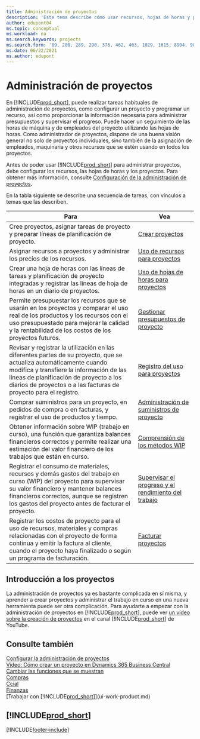 ```yaml
---
title: Administración de proyectos
description: 'Este tema describe cómo usar recursos, hojas de horas y proyectos para administrar proyectos y sus presupuestos.'
author: edupont04
ms.topic: conceptual
ms.workload: na
ms.search.keywords: projects
ms.search.form: '89, 200, 289, 290, 376, 462, 463, 1029, 1615, 8904, 9014, 9015'
ms.date: 06/22/2021
ms.author: edupont
---
```

# <a name="project-management"></a><a name="project-management"></a><a name="project-management"></a>Administración de proyectos

En [!INCLUDE[prod_short](includes/prod_short.md)], puede realizar tareas habituales de administración de proyectos, como configurar un proyecto y programar un recurso, así como proporcionar la información necesaria para administrar presupuestos y supervisar el progreso. Puede hacer un seguimiento de las horas de máquina y de empleados del proyecto utilizando las hojas de horas. Como administrador de proyectos, dispone de una buena visión general no solo de proyectos individuales, sino también de la asignación de empleados, maquinaria y otros recursos que se estén usando en todos los proyectos.

Antes de poder usar [!INCLUDE[prod_short](includes/prod_short.md)] para administrar proyectos, debe configurar los recursos, las hojas de horas y los proyectos. Para obtener más información, consulte [Configuración de la administración de proyectos](projects-setup-projects.md).  

En la tabla siguiente se describe una secuencia de tareas, con vínculos a temas que las describen.

| Para | Vea |
| --- | --- |
| Cree proyectos, asignar tareas de proyecto y preparar líneas de planificación de proyecto. |[Crear proyectos](projects-how-create-jobs.md) |
| Asignar recursos a proyectos y administrar los precios de los recursos. |[Uso de recursos para proyectos](projects-how-use-resources.md) |
| Crear una hoja de horas con las líneas de tareas y planificación de proyecto integradas y registrar las líneas de hoja de horas en un diario de proyectos. |[Uso de hojas de horas para proyectos](projects-how-use-time-sheets.md) |
| Permite presupuestar los recursos que se usarán en los proyectos y comparar el uso real de los productos y los recursos con el uso presupuestado para mejorar la calidad y la rentabilidad de los costos de los proyectos futuros. |[Gestionar presupuestos de proyecto](projects-how-manage-budgets.md) |
| Revisar y registrar la utilización en las diferentes partes de su proyecto, que se actualiza automáticamente cuando modifica y transfiere la información de las líneas de planificación de proyecto a los diarios de proyectos o a las facturas de proyecto para el registro. |[Registro del uso para proyectos](projects-how-record-job-usage.md) |
| Comprar suministros para un proyecto, en pedidos de compra o en facturas, y registrar el uso de productos y tiempo. |[Administración de suministros de proyecto](projects-how-manage-project-supplies.md) |
| Obtener información sobre WIP (trabajo en curso), una función que garantiza balances financieros correctos y permite realizar una estimación del valor financiero de los trabajos que están en curso. |[Comprensión de los métodos WIP](projects-understanding-wip.md) |
| Registrar el consumo de materiales, recursos y demás gastos del trabajo en curso (WIP) del proyecto para supervisar su valor financiero y mantener balances financieros correctos, aunque se registren los gastos del proyecto antes de facturar el proyecto. |[Supervisar el progreso y el rendimiento del trabajo](projects-how-monitor-progress-performance.md) |
| Registrar los costos de proyecto para el uso de recursos, materiales y compras relacionadas con el proyecto de forma continua y emitir la factura al cliente, cuando el proyecto haya finalizado o según un programa de facturación. |[Facturar proyectos](projects-how-invoice-jobs.md) |

## <a name="get-started-with-projects"></a><a name="get-started-with-projects"></a><a name="get-started-with-projects"></a>Introducción a los proyectos

La administración de proyectos ya es bastante complicada en sí misma, y aprender a crear proyectos y administrar el trabajo en curso en una nueva herramienta puede ser otra complicación. Para ayudarte a empezar con la administración de proyectos en [!INCLUDE[prod_short](includes/prod_short.md)], puede ver [un vídeo sobre la creación de proyectos](https://www.youtube.com/watch?v=VqaPWr7BWmw) en el canal [!INCLUDE[prod_short](includes/prod_short.md)] de YouTube.  

## <a name="see-also"></a><a name="see-also"></a><a name="see-also"></a>Consulte también

[Configurar la administración de proyectos](projects-setup-projects.md)  
[Vídeo: Cómo crear un proyecto en Dynamics 365 Business Central](https://www.youtube.com/watch?v=VqaPWr7BWmw)  
[Cambiar las funciones que se muestran](ui-experiences.md)  
[Compras](purchasing-manage-purchasing.md)  
[Ccial](sales-manage-sales.md)  
[Finanzas](finance.md)  
[Trabajar con [!INCLUDE[prod_short](includes/prod_short.md)]](ui-work-product.md)  

## [!INCLUDE[prod_short](includes/free_trial_md.md)]


[!INCLUDE[footer-include](includes/footer-banner.md)]
